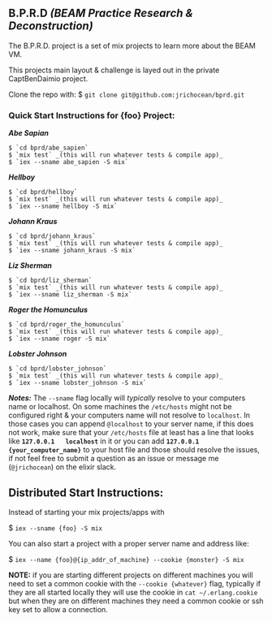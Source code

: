 B.P.R.D
_(BEAM Practice Research & Deconstruction)_
---

The B.P.R.D. project is a set of mix projects to learn more about the BEAM VM.

This projects main layout & challenge is layed out in the private CaptBenDaimio project.

Clone the repo with: $ `git clone git@github.com:jrichocean/bprd.git`


### Quick Start Instructions for {foo} Project:

*__Abe Sapian__*

	$ `cd bprd/abe_sapien`
	$ `mix test` _(this will run whatever tests & compile app)_
	$ `iex --sname abe_sapien -S mix`

*__Hellboy__*

	$ `cd bprd/hellboy`
	$ `mix test` _(this will run whatever tests & compile app)_
	$ `iex --sname hellboy -S mix`

*__Johann Kraus__*

	$ `cd bprd/johann_kraus`
	$ `mix test` _(this will run whatever tests & compile app)_
	$ `iex --sname johann_kraus -S mix`

*__Liz Sherman__*

	$ `cd bprd/liz_sherman`
	$ `mix test` _(this will run whatever tests & compile app)_
	$ `iex --sname liz_sherman -S mix`

*__Roger the Homunculus__*

	$ `cd bprd/roger_the_homunculus`
	$ `mix test` _(this will run whatever tests & compile app)_
	$ `iex --sname roger -S mix`

*__Lobster Johnson__*

	$ `cd bprd/lobster_johnson`
	$ `mix test` _(this will run whatever tests & compile app)_
	$ `iex --sname lobster_johnson -S mix`

__*Notes:*__
The `--sname` flag locally will _typically_ resolve to your computers name or localhost.  On some machines the `/etc/hosts` might not be configured right & your computers name will not resolve to `localhost`.  In those cases you can append `@localhost` to your server name, if this does not work, make sure that your `/etc/hosts` file at least has a line that looks like **`127.0.0.1   localhost`** in it or you can add **`127.0.0.1   {your_computer_name}`** to your host file and those should resolve the issues, if not feel free to submit a question as an issue or message me (`@jrichocean`) on the elixir slack.


## Distributed Start Instructions:

Instead of starting your mix projects/apps with

$ `iex --sname {foo} -S mix`

You can also start a project with a proper server name and address like:

$ `iex --name {foo}@{ip_addr_of_machine} --cookie {monster} -S mix`

__NOTE:__ if you are starting different projects on different machines you will need to set a common cookie with the `--cookie {whatever}` flag, typically if they are all started locally they will use the cookie in `cat ~/.erlang.cookie` but when they are on different machines they need a common cookie or ssh key set to allow a connection.

